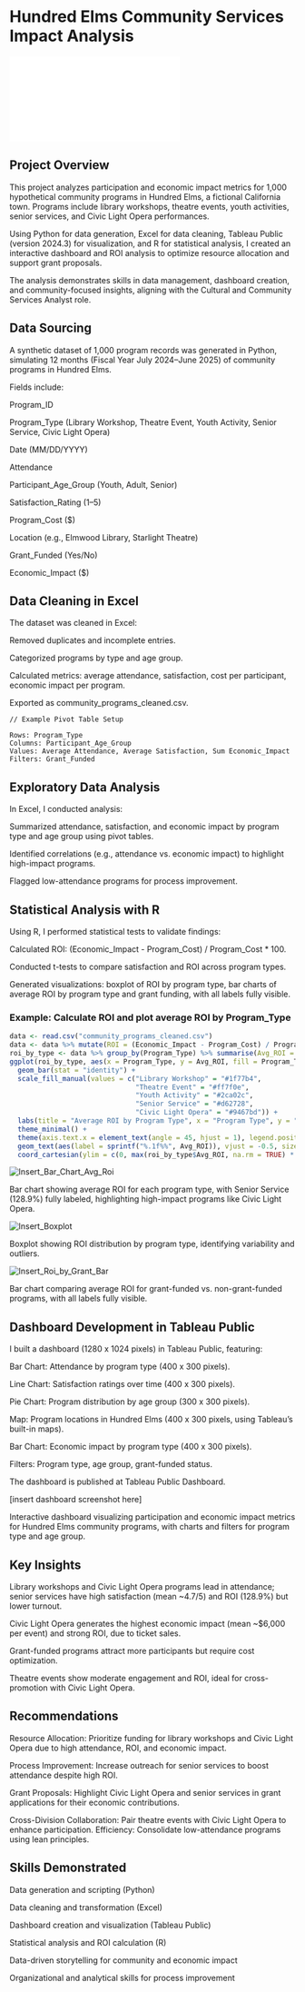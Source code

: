 # Hundred Elms Community Services Impact Analysis

![executive_summary](executive_summary1.pdf)

## Project Overview
This project analyzes participation and economic impact metrics for 1,000 hypothetical community programs in Hundred Elms, a fictional California town. Programs include library workshops, theatre events, youth activities, senior services, and Civic Light Opera performances. 

Using Python for data generation, Excel for data cleaning, Tableau Public (version 2024.3) for visualization, and R for statistical analysis, I created an interactive dashboard and ROI analysis to optimize resource allocation and support grant proposals. 

The analysis demonstrates skills in data management, dashboard creation, and community-focused insights, aligning with the Cultural and Community Services Analyst role.

## Data Sourcing
A synthetic dataset of 1,000 program records was generated in Python, simulating 12 months (Fiscal Year July 2024–June 2025) of community programs in Hundred Elms. 

Fields include:

Program_ID

Program_Type (Library Workshop, Theatre Event, Youth Activity, Senior Service, Civic Light Opera)

Date (MM/DD/YYYY)

Attendance

Participant_Age_Group (Youth, Adult, Senior)

Satisfaction_Rating (1–5)

Program_Cost ($)

Location (e.g., Elmwood Library, Starlight Theatre)

Grant_Funded (Yes/No)

Economic_Impact ($)

## Data Cleaning in Excel
The dataset was cleaned in Excel:

Removed duplicates and incomplete entries.

Categorized programs by type and age group.

Calculated metrics: average attendance, satisfaction, cost per participant, economic impact per program.

Exported as community_programs_cleaned.csv.

```excel
// Example Pivot Table Setup

Rows: Program_Type
Columns: Participant_Age_Group
Values: Average Attendance, Average Satisfaction, Sum Economic_Impact
Filters: Grant_Funded
```

## Exploratory Data Analysis
In Excel, I conducted analysis:

Summarized attendance, satisfaction, and economic impact by program type and age group using pivot tables.

Identified correlations (e.g., attendance vs. economic impact) to highlight high-impact programs.

Flagged low-attendance programs for process improvement.

## Statistical Analysis with R
Using R, I performed statistical tests to validate findings:

Calculated ROI: (Economic_Impact - Program_Cost) / Program_Cost * 100.

Conducted t-tests to compare satisfaction and ROI across program types.

Generated visualizations: boxplot of ROI by program type, bar charts of average ROI by program type and grant funding, with all labels fully visible.

### Example: Calculate ROI and plot average ROI by Program_Type
```R
data <- read.csv("community_programs_cleaned.csv")
data <- data %>% mutate(ROI = (Economic_Impact - Program_Cost) / Program_Cost * 100)
roi_by_type <- data %>% group_by(Program_Type) %>% summarise(Avg_ROI = mean(ROI, na.rm = TRUE))
ggplot(roi_by_type, aes(x = Program_Type, y = Avg_ROI, fill = Program_Type)) +
  geom_bar(stat = "identity") +
  scale_fill_manual(values = c("Library Workshop" = "#1f77b4", 
                               "Theatre Event" = "#ff7f0e", 
                               "Youth Activity" = "#2ca02c", 
                               "Senior Service" = "#d62728", 
                               "Civic Light Opera" = "#9467bd")) +
  labs(title = "Average ROI by Program Type", x = "Program Type", y = "Average ROI (%)") +
  theme_minimal() +
  theme(axis.text.x = element_text(angle = 45, hjust = 1), legend.position = "none") +
  geom_text(aes(label = sprintf("%.1f%%", Avg_ROI)), vjust = -0.5, size = 3.5) +
  coord_cartesian(ylim = c(0, max(roi_by_type$Avg_ROI, na.rm = TRUE) * 1.2))
```


![Insert_Bar_Chart_Avg_Roi](images/avg_roi_by_type_bar.png)

Bar chart showing average ROI for each program type, with Senior Service (128.9%) fully labeled, highlighting high-impact programs like Civic Light Opera.


![Insert_Boxplot](images/roi_by_type_boxplot.png)

Boxplot showing ROI distribution by program type, identifying variability and outliers.


![Insert_Roi_by_Grant_Bar](images/roi_by_grant_bar.png)

Bar chart comparing average ROI for grant-funded vs. non-grant-funded programs, with all labels fully visible.

## Dashboard Development in Tableau Public
I built a dashboard (1280 x 1024 pixels) in Tableau Public, featuring:

Bar Chart: Attendance by program type (400 x 300 pixels).

Line Chart: Satisfaction ratings over time (400 x 300 pixels).

Pie Chart: Program distribution by age group (300 x 300 pixels).

Map: Program locations in Hundred Elms (400 x 300 pixels, using Tableau’s built-in maps).

Bar Chart: Economic impact by program type (400 x 300 pixels).

Filters: Program type, age group, grant-funded status.

The dashboard is published at Tableau Public Dashboard.

[insert dashboard screenshot here]

Interactive dashboard visualizing participation and economic impact metrics for Hundred Elms community programs, with charts and filters for program type and age group.

## Key Insights

Library workshops and Civic Light Opera programs lead in attendance; senior services have high satisfaction (mean ~4.7/5) and ROI (128.9%) but lower turnout.

Civic Light Opera generates the highest economic impact (mean ~$6,000 per event) and strong ROI, due to ticket sales.

Grant-funded programs attract more participants but require cost optimization.

Theatre events show moderate engagement and ROI, ideal for cross-promotion with Civic Light Opera.

## Recommendations

Resource Allocation: Prioritize funding for library workshops and Civic Light Opera due to high attendance, ROI, and economic impact.

Process Improvement: Increase outreach for senior services to boost attendance despite high ROI.

Grant Proposals: Highlight Civic Light Opera and senior services in grant applications for their economic contributions.

Cross-Division Collaboration: Pair theatre events with Civic Light Opera to enhance participation.
Efficiency: Consolidate low-attendance programs using lean principles.

## Skills Demonstrated

Data generation and scripting (Python)

Data cleaning and transformation (Excel)

Dashboard creation and visualization (Tableau Public)

Statistical analysis and ROI calculation (R)

Data-driven storytelling for community and economic impact

Organizational and analytical skills for process improvement


